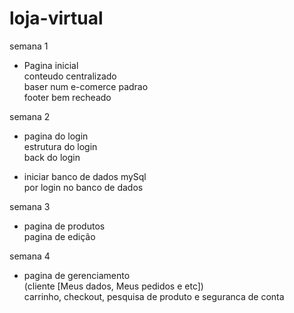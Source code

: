 # loja-virtual


semana 1
- Pagina inicial \
  conteudo centralizado \
  baser num e-comerce padrao \
  footer bem recheado

semana 2
- pagina do login \
  estrutura do login \
  back do login
  
- iniciar banco de dados mySql \
  por login no banco de dados 

semana 3
- pagina de produtos \
  pagina de edição

semana 4
- pagina de gerenciamento \
  (cliente [Meus dados, Meus pedidos e etc]) \
  carrinho, checkout, pesquisa de produto e seguranca de conta
  
